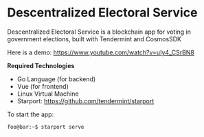 # Descentralized Electoral Service
Descentralized Electoral Service is a blockchain app for voting in government elections, built with Tendermint and CosmosSDK

Here is a demo: https://www.youtube.com/watch?v=uIy4_CSrBN8

**Required Technologies**
- Go Language (for backend)
- Vue (for frontend)
- Linux Virtual Machine
- Starport: https://github.com/tendermint/starport


To start the app:
```console
foo@bar:~$ starport serve
```
